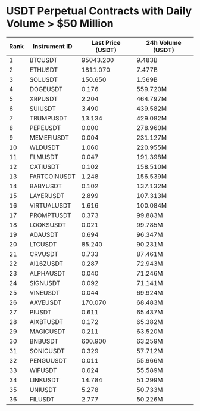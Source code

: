 # USDT Perpetual Contracts with Daily Volume > $50 Million

| Rank | Instrument ID | Last Price (USDT) | 24h Volume (USDT) |
|------|---------------|-------------------|-------------------|
| 1 | BTCUSDT | 95043.200 | 9.483B |
| 2 | ETHUSDT | 1811.070 | 7.477B |
| 3 | SOLUSDT | 150.650 | 1.569B |
| 4 | DOGEUSDT | 0.176 | 559.720M |
| 5 | XRPUSDT | 2.204 | 464.797M |
| 6 | SUIUSDT | 3.490 | 439.582M |
| 7 | TRUMPUSDT | 13.134 | 429.082M |
| 8 | PEPEUSDT | 0.000 | 278.960M |
| 9 | MEMEFIUSDT | 0.004 | 231.127M |
| 10 | WLDUSDT | 1.060 | 220.955M |
| 11 | FLMUSDT | 0.047 | 191.398M |
| 12 | CATIUSDT | 0.102 | 158.510M |
| 13 | FARTCOINUSDT | 1.248 | 156.539M |
| 14 | BABYUSDT | 0.102 | 137.132M |
| 15 | LAYERUSDT | 2.899 | 107.313M |
| 16 | VIRTUALUSDT | 1.616 | 100.084M |
| 17 | PROMPTUSDT | 0.373 | 99.883M |
| 18 | LOOKSUSDT | 0.021 | 99.785M |
| 19 | ADAUSDT | 0.694 | 96.347M |
| 20 | LTCUSDT | 85.240 | 90.231M |
| 21 | CRVUSDT | 0.733 | 87.461M |
| 22 | AI16ZUSDT | 0.287 | 72.943M |
| 23 | ALPHAUSDT | 0.040 | 71.246M |
| 24 | SIGNUSDT | 0.092 | 71.141M |
| 25 | VINEUSDT | 0.044 | 69.924M |
| 26 | AAVEUSDT | 170.070 | 68.483M |
| 27 | PIUSDT | 0.611 | 65.437M |
| 28 | AIXBTUSDT | 0.172 | 65.382M |
| 29 | MAGICUSDT | 0.211 | 63.520M |
| 30 | BNBUSDT | 600.900 | 63.259M |
| 31 | SONICUSDT | 0.329 | 57.712M |
| 32 | PENGUUSDT | 0.011 | 55.966M |
| 33 | WIFUSDT | 0.624 | 55.589M |
| 34 | LINKUSDT | 14.784 | 51.299M |
| 35 | UNIUSDT | 5.278 | 50.733M |
| 36 | FILUSDT | 2.777 | 50.226M |
